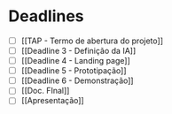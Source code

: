 # Deadlines

- [ ]  [[TAP - Termo de abertura do projeto]]
- [ ] [[Deadline 3 - Definição da IA]]
- [ ] [[Deadline 4 - Landing page]]
- [ ] [[Deadline 5 - Prototipação]]
- [ ] [[Deadline 6 - Demonstração]]
- [ ] [[Doc. FInal]]
- [ ] [[Apresentação]]